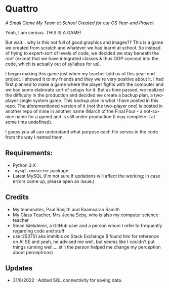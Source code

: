 # Quattro
*_A Small Game My Team at School Created for our CS Year-end Project_*

Yeah, I am serious. THIS IS A GAME! 

But wait... why is this not full of good graphics and images?? This is a game we created from scratch and whatever we had learnt at school. So instead of flying to expert-sort of levels of code, we decided we stay beneath the roof (except that we have integrated classes & thus OOP concept into the code, which is actually out of syllabus for us). 

I began making this game just when my teacher told us of this year-end project. I showed it to my friends and they we're very positive about it. I had first planned to make a game where the player fights with the computer and we had some elaborate sort of setups for it. But as time passed, we realized the difficulty in the production and decided we create a backup plan, a two-player single system game. This backup plan is what I have posted in this repo. The aforementioned version of it (not the two-player one) is posted in another repo of mine in another name (March of the Final Four - a not-so-nice name for a game) and is still under production (I may complete it at some time undefined).

I guess you all can understand what purpose each file serves in the code from the way I named them. 

## Requirements:
* Python 3.X
* ` mysql-connector` package
* Latest MySQL (I'm not sure if updations will affect the working; in case errors come up, please open an issue.)

## Credits
* My teammates, Paul Ranjith and Raamsaran Samith
* My Class Teacher, Mrs Jeena Seby, who is also my computer science teacher
* Sinan Islekdemir, a GitHub user and a person whom I refer to frequently regarding code and stuff
* user253751 aka immibis on Stack Exchange (I found him for reference on AI SE and yeah, he advised me well, but seems like I couldn't put things running well.... still the person helped me change my perception about perceptrons)

## Updates
* 31/8/2022 : Added SQL connectivity for saving data.
